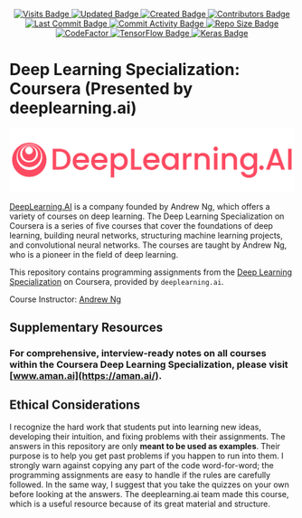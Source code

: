 <p align="center">
  <a href="#">
    <img src="https://badges.pufler.dev/visits/stefansphtr/DeepLearning_Specialization" alt="Visits Badge">
    <img src="https://badges.pufler.dev/updated/stefansphtr/DeepLearning_Specialization" alt="Updated Badge">
    <img src="https://badges.pufler.dev/created/stefansphtr/DeepLearning_Specialization" alt="Created Badge">
    <img src="https://img.shields.io/github/contributors/stefansphtr/DeepLearning_Specialization" alt="Contributors Badge">
    <img src="https://img.shields.io/github/last-commit/stefansphtr/DeepLearning_Specialization" alt="Last Commit Badge">
    <img src="https://img.shields.io/github/commit-activity/m/stefansphtr/DeepLearning_Specialization" alt="Commit Activity Badge">
    <img src="https://img.shields.io/github/repo-size/stefansphtr/DeepLearning_Specialization" alt="Repo Size Badge">
    <img src="https://www.codefactor.io/repository/github/stefansphtr/DeepLearning_Specialization/badge" alt="CodeFactor" />
    <img src="https://img.shields.io/badge/TensorFlow-2.16.1-FF6F00?logo=tensorflow" alt="TensorFlow Badge">
    <img src="https://img.shields.io/badge/Keras-3.1.1-D00000?logo=keras" alt="Keras Badge">
  </a>
</p>

# Deep Learning Specialization: Coursera (Presented by deeplearning.ai)

![Logo_DeepLearning](./src/images/Logo_DeepLearning_PrimaryLogo.png)

[DeepLearning.AI](https://www.deeplearning.ai/) is a company founded by Andrew Ng, which offers a variety of courses on deep learning. The Deep Learning Specialization on Coursera is a series of five courses that cover the foundations of deep learning, building neural networks, structuring machine learning projects, and convolutional neural networks. The courses are taught by Andrew Ng, who is a pioneer in the field of deep learning.

This repository contains programming assignments from the [Deep Learning Specialization](https://www.coursera.org/specializations/deep-learning) on Coursera, provided by `deeplearning.ai`.

Course Instructor: [Andrew Ng](http://www.andrewng.org/)

## Supplementary Resources

### For comprehensive, interview-ready notes on all courses within the Coursera Deep Learning Specialization, please visit [www.aman.ai](https://aman.ai/).

## Ethical Considerations

I recognize the hard work that students put into learning new ideas, developing their intuition, and fixing problems with their assignments. The answers in this repository are only **meant to be used as examples**. Their purpose is to help you get past problems if you happen to run into them. I strongly warn against copying any part of the code word-for-word; the programming assignments are easy to handle if the rules are carefully followed. In the same way, I suggest that you take the quizzes on your own before looking at the answers. The deeplearning.ai team made this course, which is a useful resource because of its great material and structure.